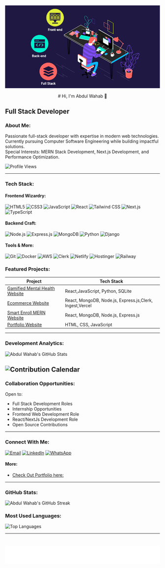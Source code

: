 
<p align="center"><img src="gif3.gif" alt="your avatar"/></p>

<p align="center"># Hi, I'm Abdul Wahab 👋

## Full Stack Developer</p>



### About Me:
Passionate full-stack developer with expertise in modern web technologies. Currently pursuing Computer Software Engineering while building impactful solutions.  
Special Interests: MERN Stack Development, Next.js Development, and Performance Optimization.

![Profile Views](https://komarev.com/ghpvc/?username=WahabCreations&color=brightgreen)


---

### Tech Stack:
#### Frontend Wizardry:
![HTML5](https://img.shields.io/badge/HTML5-%23E34F26.svg?style=for-the-badge&logo=html5&logoColor=white)
![CSS3](https://img.shields.io/badge/CSS3-%231572B6.svg?style=for-the-badge&logo=css3&logoColor=white)
![JavaScript](https://img.shields.io/badge/JavaScript-%23F7DF1E.svg?style=for-the-badge&logo=javascript&logoColor=white)
![React](https://img.shields.io/badge/React-%2300D6F7.svg?style=for-the-badge&logo=react&logoColor=white)
![Tailwind CSS](https://img.shields.io/badge/Tailwind_CSS-%2338BDF8.svg?style=for-the-badge&logo=tailwind-css&logoColor=white)
![Next.js](https://img.shields.io/badge/Next.js-%23000000.svg?style=for-the-badge&logo=next.js&logoColor=white)
![TypeScript](https://img.shields.io/badge/TypeScript-%233178C6.svg?style=for-the-badge&logo=typescript&logoColor=white)

#### Backend Craft:
![Node.js](https://img.shields.io/badge/Node.js-%2361DAFB.svg?style=for-the-badge&logo=node.js&logoColor=white)
![Express.js](https://img.shields.io/badge/Express.js-%23404d59.svg?style=for-the-badge&logo=express&logoColor=white)
![MongoDB](https://img.shields.io/badge/MongoDB-%2347A248.svg?style=for-the-badge&logo=mongodb&logoColor=white)
![Python](https://img.shields.io/badge/Python-%233776AB.svg?style=for-the-badge&logo=python&logoColor=white)
![Django](https://img.shields.io/badge/Django-%23092E20.svg?style=for-the-badge&logo=django&logoColor=white)

#### Tools & More:
![Git](https://img.shields.io/badge/Git-%23F05032.svg?style=for-the-badge&logo=git&logoColor=white)
![Docker](https://img.shields.io/badge/Docker-%232496ED.svg?style=for-the-badge&logo=docker&logoColor=white)
![AWS](https://img.shields.io/badge/AWS-%23232F3E.svg?style=for-the-badge&logo=amazon-aws&logoColor=white)
![Clerk](https://img.shields.io/badge/Clerk-%23000000.svg?style=for-the-badge&logo=clerk&logoColor=white)
![Netlify](https://img.shields.io/badge/Netlify-%23000000.svg?style=for-the-badge&logo=netlify&logoColor=white)
![Hostinger](https://img.shields.io/badge/Hostinger-%23323272.svg?style=for-the-badge&logo=hostinger&logoColor=white)
![Railway](https://img.shields.io/badge/Railway-%234CC84E.svg?style=for-the-badge&logo=railway&logoColor=white)


### Featured Projects:

| Project | Tech Stack |
| ------- | ---------- |
| [Gamified Mental Health Website](https://github.com/WahabCreations/gamified-web-app) | React,JavaScript, Python, SQLite |
| [Ecommerce Website](https://github.com/WahabCreations/ecommerce-quickcart) | React, MongoDB, Node.js, Express.js,Clerk, Ingest,Vercel |
| [Smart Enroll MERN Website](https://github.com/WahabCreations/Mern-Academy-Edu) | React, MongoDB, Node.js, Express.js |
| [Portfolio Website](https://github.com/WahabCreations/task01-portfolio) | HTML, CSS, JavaScript |

---

### Development Analytics:

![Abdul Wahab's GitHub Stats](https://github-readme-stats.vercel.app/api?username=WahabCreations&show_icons=true&count_private=true&hide=prs)

![Contribution Calendar](https://github-readme-streak-stats.herokuapp.com/?user=WahabCreations)
---




### Collaboration Opportunities:
Open to:
- Full Stack Development Roles
- Internship Opportunities
- Frontend Web Development Role
- React/NextJs Development Role
- Open Source Contributions

---

### Connect With Me:
[![Email](https://img.shields.io/badge/Email-%23D44638.svg?style=for-the-badge&logo=gmail&logoColor=white)](mailto:wahabcreation2161@gmail.com)
[![LinkedIn](https://img.shields.io/badge/LinkedIn-%230077B5.svg?style=for-the-badge&logo=linkedin&logoColor=white)](https://www.linkedin.com/in/abdulwahab2161/)
[![WhatsApp](https://img.shields.io/badge/WhatsApp-%23296E5B.svg?style=for-the-badge&logo=whatsapp&logoColor=white)](https://wa.me/923115257482)

#### More:
- [Check Out Portfolio here:](http://wahabcreations7.netlify.app/)


---

### GitHub Stats:

![Abdul Wahab's GitHub Streak](https://github-readme-streak-stats.herokuapp.com/?user=WahabCreations&theme=dark)

### Most Used Languages:
![Top Languages](https://github-readme-stats.vercel.app/api/top-langs/?username=WahabCreations&layout=compact&theme=dark)


---

  # ![](gif5.svg)


